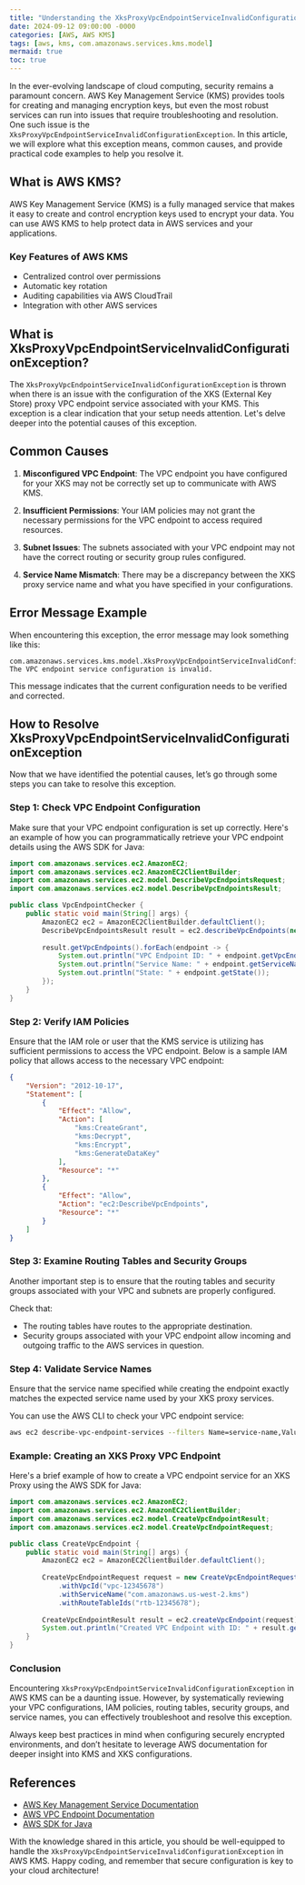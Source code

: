 ```yaml
---
title: "Understanding the XksProxyVpcEndpointServiceInvalidConfigurationException in AWS KMS: A Comprehensive Guide"
date: 2024-09-12 09:00:00 -0000
categories: [AWS, AWS KMS]
tags: [aws, kms, com.amazonaws.services.kms.model]
mermaid: true
toc: true
---
```



In the ever-evolving landscape of cloud computing, security remains a paramount concern. AWS Key Management Service (KMS) provides tools for creating and managing encryption keys, but even the most robust services can run into issues that require troubleshooting and resolution. One such issue is the `XksProxyVpcEndpointServiceInvalidConfigurationException`. In this article, we will explore what this exception means, common causes, and provide practical code examples to help you resolve it.

## What is AWS KMS?

AWS Key Management Service (KMS) is a fully managed service that makes it easy to create and control encryption keys used to encrypt your data. You can use AWS KMS to help protect data in AWS services and your applications.

### Key Features of AWS KMS

- Centralized control over permissions
- Automatic key rotation
- Auditing capabilities via AWS CloudTrail
- Integration with other AWS services

## What is XksProxyVpcEndpointServiceInvalidConfigurationException?

The `XksProxyVpcEndpointServiceInvalidConfigurationException` is thrown when there is an issue with the configuration of the XKS (External Key Store) proxy VPC endpoint service associated with your KMS. This exception is a clear indication that your setup needs attention. Let's delve deeper into the potential causes of this exception.

## Common Causes

1. **Misconfigured VPC Endpoint**: The VPC endpoint you have configured for your XKS may not be correctly set up to communicate with AWS KMS.

2. **Insufficient Permissions**: Your IAM policies may not grant the necessary permissions for the VPC endpoint to access required resources.

3. **Subnet Issues**: The subnets associated with your VPC endpoint may not have the correct routing or security group rules configured.

4. **Service Name Mismatch**: There may be a discrepancy between the XKS proxy service name and what you have specified in your configurations.

## Error Message Example

When encountering this exception, the error message may look something like this:

```
com.amazonaws.services.kms.model.XksProxyVpcEndpointServiceInvalidConfigurationException: The VPC endpoint service configuration is invalid.
```

This message indicates that the current configuration needs to be verified and corrected.

## How to Resolve XksProxyVpcEndpointServiceInvalidConfigurationException

Now that we have identified the potential causes, let’s go through some steps you can take to resolve this exception.

### Step 1: Check VPC Endpoint Configuration

Make sure that your VPC endpoint configuration is set up correctly. Here's an example of how you can programmatically retrieve your VPC endpoint details using the AWS SDK for Java:

```java
import com.amazonaws.services.ec2.AmazonEC2;
import com.amazonaws.services.ec2.AmazonEC2ClientBuilder;
import com.amazonaws.services.ec2.model.DescribeVpcEndpointsRequest;
import com.amazonaws.services.ec2.model.DescribeVpcEndpointsResult;

public class VpcEndpointChecker {
    public static void main(String[] args) {
        AmazonEC2 ec2 = AmazonEC2ClientBuilder.defaultClient();
        DescribeVpcEndpointsResult result = ec2.describeVpcEndpoints(new DescribeVpcEndpointsRequest());
        
        result.getVpcEndpoints().forEach(endpoint -> {
            System.out.println("VPC Endpoint ID: " + endpoint.getVpcEndpointId());
            System.out.println("Service Name: " + endpoint.getServiceName());
            System.out.println("State: " + endpoint.getState());
        });
    }
}
```

### Step 2: Verify IAM Policies

Ensure that the IAM role or user that the KMS service is utilizing has sufficient permissions to access the VPC endpoint. Below is a sample IAM policy that allows access to the necessary VPC endpoint:

```json
{
    "Version": "2012-10-17",
    "Statement": [
        {
            "Effect": "Allow",
            "Action": [
                "kms:CreateGrant",
                "kms:Decrypt",
                "kms:Encrypt",
                "kms:GenerateDataKey"
            ],
            "Resource": "*"
        },
        {
            "Effect": "Allow",
            "Action": "ec2:DescribeVpcEndpoints",
            "Resource": "*"
        }
    ]
}
```

### Step 3: Examine Routing Tables and Security Groups

Another important step is to ensure that the routing tables and security groups associated with your VPC and subnets are properly configured.

Check that:

- The routing tables have routes to the appropriate destination.
- Security groups associated with your VPC endpoint allow incoming and outgoing traffic to the AWS services in question.

### Step 4: Validate Service Names

Ensure that the service name specified while creating the endpoint exactly matches the expected service name used by your XKS proxy services.

You can use the AWS CLI to check your VPC endpoint service:

```bash
aws ec2 describe-vpc-endpoint-services --filters Name=service-name,Values="com.amazonaws.us-west-2.kms"
```

### Example: Creating an XKS Proxy VPC Endpoint

Here's a brief example of how to create a VPC endpoint service for an XKS Proxy using the AWS SDK for Java:

```java
import com.amazonaws.services.ec2.AmazonEC2;
import com.amazonaws.services.ec2.AmazonEC2ClientBuilder;
import com.amazonaws.services.ec2.model.CreateVpcEndpointResult;
import com.amazonaws.services.ec2.model.CreateVpcEndpointRequest;

public class CreateVpcEndpoint {
    public static void main(String[] args) {
        AmazonEC2 ec2 = AmazonEC2ClientBuilder.defaultClient();
        
        CreateVpcEndpointRequest request = new CreateVpcEndpointRequest()
            .withVpcId("vpc-12345678")
            .withServiceName("com.amazonaws.us-west-2.kms")
            .withRouteTableIds("rtb-12345678");
        
        CreateVpcEndpointResult result = ec2.createVpcEndpoint(request);
        System.out.println("Created VPC Endpoint with ID: " + result.getVpcEndpoint().getVpcEndpointId());
    }
}
```

### Conclusion

Encountering `XksProxyVpcEndpointServiceInvalidConfigurationException` in AWS KMS can be a daunting issue. However, by systematically reviewing your VPC configurations, IAM policies, routing tables, security groups, and service names, you can effectively troubleshoot and resolve this exception.

Always keep best practices in mind when configuring securely encrypted environments, and don’t hesitate to leverage AWS documentation for deeper insight into KMS and XKS configurations.

## References

- [AWS Key Management Service Documentation](https://docs.aws.amazon.com/kms/latest/developerguide/overview.html)
- [AWS VPC Endpoint Documentation](https://docs.aws.amazon.com/vpc/latest/userguide/vpc-endpoints.html)
- [AWS SDK for Java](https://docs.aws.amazon.com/sdk-for-java/latest/developer-guide/home.html)

With the knowledge shared in this article, you should be well-equipped to handle the `XksProxyVpcEndpointServiceInvalidConfigurationException` in AWS KMS. Happy coding, and remember that secure configuration is key to your cloud architecture!